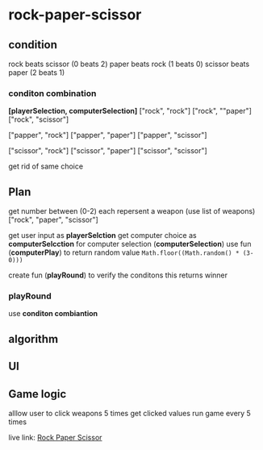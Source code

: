 # rock-paper-scissor

## condition

rock beats scissor (0 beats 2)
paper beats rock (1 beats 0)
scissor beats paper (2 beats 1)

### conditon combination

**[playerSelection, computerSelection]**
["rock", "rock"]
["rock", ""paper"]
["rock", "scissor"]

["papper", "rock"]
["papper", "paper"]
["papper", "scissor"]

["scissor", "rock"]
["scissor", "paper"]
["scissor", "scissor"]

get rid of same choice

## Plan

get number between (0-2) each repersent a weapon (use list of weapons)
["rock", "paper", "scissor"]

get user input as **playerSelction**
get computer choice as **computerSelcction**
for computer selection (**computerSelection**) use fun (**computerPlay**) to return random value
```Math.floor((Math.random() * (3-0)))```

create fun (**playRound**) to verify the conditons
this returns winner

### playRound

use **conditon combiantion**

## algorithm

## UI

## Game logic

alllow user to click weapons 5 times
get clicked values
run game every 5 times


live link: [Rock Paper Scissor](https://afsalahamed07.github.io/ock-paper-scissor)
